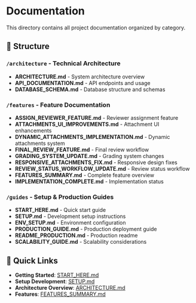 # Documentation

This directory contains all project documentation organized by category.

## 📁 Structure

### `/architecture` - Technical Architecture
- **ARCHITECTURE.md** - System architecture overview
- **API_DOCUMENTATION.md** - API endpoints and usage
- **DATABASE_SCHEMA.md** - Database structure and schemas

### `/features` - Feature Documentation
- **ASSIGN_REVIEWER_FEATURE.md** - Reviewer assignment feature
- **ATTACHMENTS_UI_IMPROVEMENTS.md** - Attachment UI enhancements
- **DYNAMIC_ATTACHMENTS_IMPLEMENTATION.md** - Dynamic attachments system
- **FINAL_REVIEW_FEATURE.md** - Final review workflow
- **GRADING_SYSTEM_UPDATE.md** - Grading system changes
- **RESPONSIVE_ATTACHMENTS_FIX.md** - Responsive design fixes
- **REVIEW_STATUS_WORKFLOW_UPDATE.md** - Review status workflow
- **FEATURES_SUMMARY.md** - Complete feature overview
- **IMPLEMENTATION_COMPLETE.md** - Implementation status

### `/guides` - Setup & Production Guides
- **START_HERE.md** - Quick start guide
- **SETUP.md** - Development setup instructions
- **ENV_SETUP.md** - Environment configuration
- **PRODUCTION_GUIDE.md** - Production deployment guide
- **README_PRODUCTION.md** - Production readme
- **SCALABILITY_GUIDE.md** - Scalability considerations

## 🚀 Quick Links

- **Getting Started**: [START_HERE.md](guides/START_HERE.md)
- **Setup Development**: [SETUP.md](guides/SETUP.md)
- **Architecture Overview**: [ARCHITECTURE.md](architecture/ARCHITECTURE.md)
- **Features**: [FEATURES_SUMMARY.md](features/FEATURES_SUMMARY.md)

